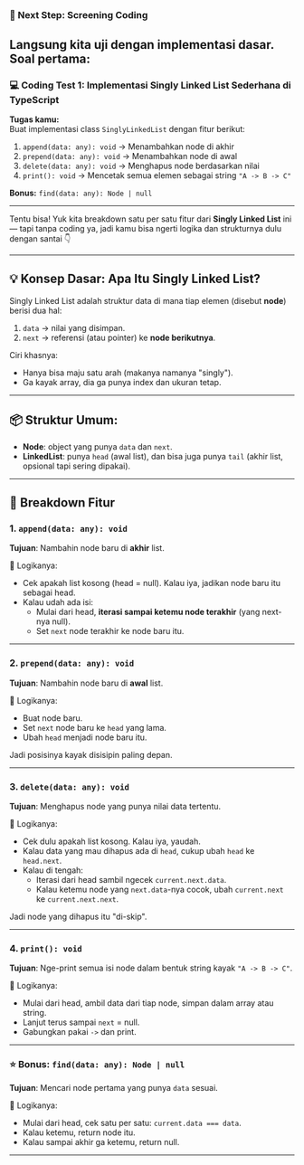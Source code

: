 ##

### 🚀 Next Step: **Screening Coding**

## Langsung kita uji dengan implementasi dasar. Soal pertama:

### **💻 Coding Test 1: Implementasi Singly Linked List Sederhana di TypeScript**

**Tugas kamu:**  
Buat implementasi class `SinglyLinkedList` dengan fitur berikut:

1. `append(data: any): void` → Menambahkan node di akhir
2. `prepend(data: any): void` → Menambahkan node di awal
3. `delete(data: any): void` → Menghapus node berdasarkan nilai
4. `print(): void` → Mencetak semua elemen sebagai string `"A -> B -> C"`

**Bonus:** `find(data: any): Node | null`

---

Tentu bisa! Yuk kita breakdown satu per satu fitur dari **Singly Linked List** ini — tapi tanpa coding ya, jadi kamu bisa ngerti logika dan strukturnya dulu dengan santai 👇

---

## 💡 Konsep Dasar: Apa Itu Singly Linked List?

Singly Linked List adalah struktur data di mana tiap elemen (disebut **node**) berisi dua hal:

1. `data` → nilai yang disimpan.
2. `next` → referensi (atau pointer) ke **node berikutnya**.

Ciri khasnya:

-   Hanya bisa maju satu arah (makanya namanya "singly").
-   Ga kayak array, dia ga punya index dan ukuran tetap.

---

## 📦 Struktur Umum:

-   **Node**: object yang punya `data` dan `next`.
-   **LinkedList**: punya `head` (awal list), dan bisa juga punya `tail` (akhir list, opsional tapi sering dipakai).

---

## 🧩 Breakdown Fitur

### 1. `append(data: any): void`

**Tujuan**: Nambahin node baru di **akhir** list.

🧠 Logikanya:

-   Cek apakah list kosong (head = null). Kalau iya, jadikan node baru itu sebagai head.
-   Kalau udah ada isi:
    -   Mulai dari head, **iterasi sampai ketemu node terakhir** (yang next-nya null).
    -   Set `next` node terakhir ke node baru itu.

---

### 2. `prepend(data: any): void`

**Tujuan**: Nambahin node baru di **awal** list.

🧠 Logikanya:

-   Buat node baru.
-   Set `next` node baru ke `head` yang lama.
-   Ubah `head` menjadi node baru itu.

Jadi posisinya kayak disisipin paling depan.

---

### 3. `delete(data: any): void`

**Tujuan**: Menghapus node yang punya nilai data tertentu.

🧠 Logikanya:

-   Cek dulu apakah list kosong. Kalau iya, yaudah.
-   Kalau data yang mau dihapus ada di `head`, cukup ubah `head` ke `head.next`.
-   Kalau di tengah:
    -   Iterasi dari head sambil ngecek `current.next.data`.
    -   Kalau ketemu node yang `next.data`-nya cocok, ubah `current.next` ke `current.next.next`.

Jadi node yang dihapus itu "di-skip".

---

### 4. `print(): void`

**Tujuan**: Nge-print semua isi node dalam bentuk string kayak `"A -> B -> C"`.

🧠 Logikanya:

-   Mulai dari head, ambil data dari tiap node, simpan dalam array atau string.
-   Lanjut terus sampai `next` = null.
-   Gabungkan pakai `->` dan print.

---

### ⭐ Bonus: `find(data: any): Node | null`

**Tujuan**: Mencari node pertama yang punya `data` sesuai.

🧠 Logikanya:

-   Mulai dari head, cek satu per satu: `current.data === data`.
-   Kalau ketemu, return node itu.
-   Kalau sampai akhir ga ketemu, return null.

---
